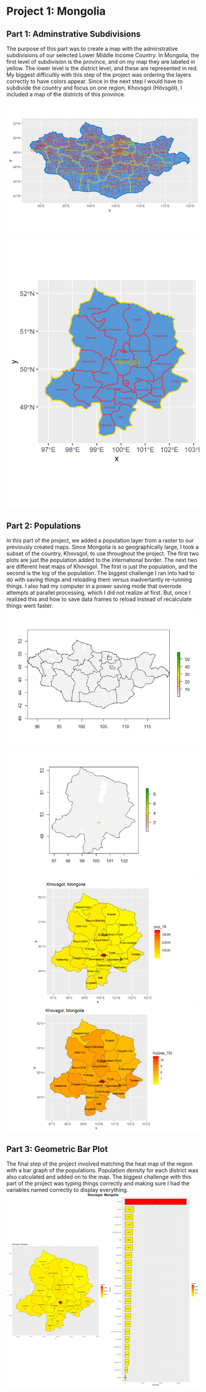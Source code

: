# Project 1: Mongolia

## Part 1: Adminstrative Subdivisions
The purpose of this part was to create a map with the adminstrative subdivisions of our selected Lower Middle Income Country. In Mongolia, the first level of subdivision is the province, and on my map they are labeled in yellow. The lower level is the district level, and these are represented in red. My biggest difficultly with this step of the project was ordering the layers correctly to have colors appear. Since in the next step I would have to subdivide the country and focus on one region, Khovsgol (Hövsgöl), I included a map of the districts of this province.
![](mongolia.png)
![](Kovsgol.png)

## Part 2: Populations
In this part of the project, we added a population layer from a raster to our previously created maps. Since Mongolia is so geographically large, I took a subset of the country, Khovsgol, to use throughout the project. The first two plots are just the population added to the international border. The next two are different heat maps of Khovsgol. The first is just the population, and the second is the log of the population. The biggest challenge I ran into had to do with saving things and reloading them versus inadvertantly re-running things. I also had my computer in a power saving mode that overrode attempts at parallel processing, which I did not realize at first. But, once I realized this and how to save data frames to reload instead of recalculate things went faster. 
![](mng_pop.png)
![](khovpopplot.png)
![](khovsgolHeatFinal.png)
![](khovsgolLogHeatFinal.png)

## Part 3: Geometric Bar Plot
The final step of the project involved matching the heat map of the region with a bar graph of the populations. Population density for each district was also calculated and added on to the map. The biggest challenge with this part of the project was typing things correctly and making sure I had the variables named correctly to display everything.
![](KhovsgolFinal.png)


